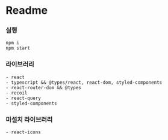 # Readme

### 실행

```
npm i
npm start
```

### 라이브러리

```
- react
- typescript && @types/react, react-dom, styled-components
- react-router-dom && @types
- recoil
- react-query
- styled-components
```

### 미설치 라이브러리

```
- react-icons
```
